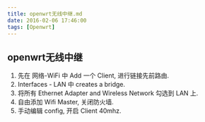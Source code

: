 ```yaml
---
title: openwrt无线中继.md
date: 2016-02-06 17:46:00
tags: [Openwrt]
---
```

## openwrt无线中继
1. 先在 网络-WiFi 中 Add 一个 Client, 进行链接先前路由.
2. Interfaces - LAN 中 creates a bridge.
3. 将所有 Ethernet Adapter and Wireless Network 勾选到 LAN 上.
4. 自由添加 Wifi Master, 关闭防火墙.
5. 手动编辑 config, 开启 Client 40mhz.